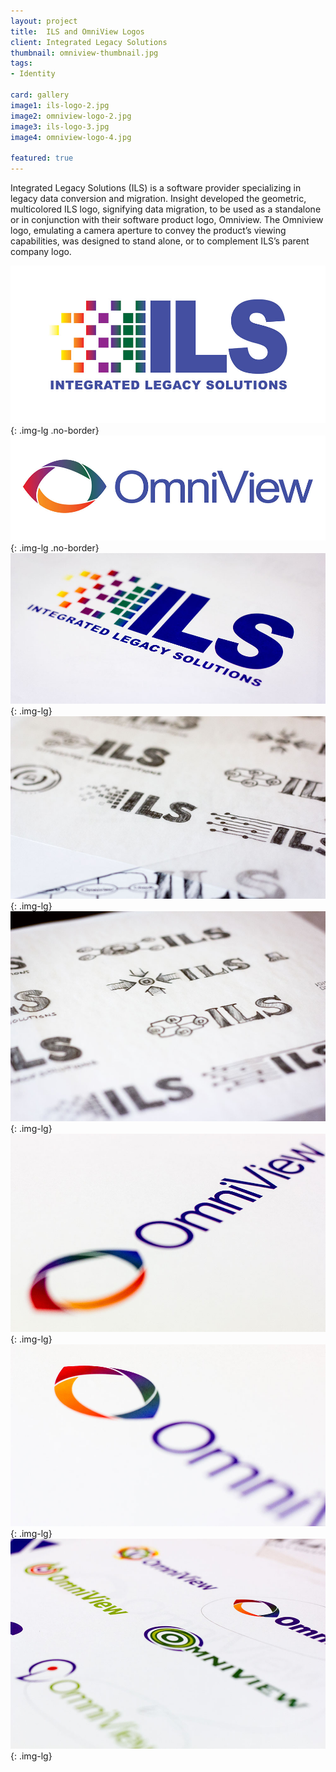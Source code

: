 ```yaml
---
layout: project
title:  ILS and OmniView Logos
client: Integrated Legacy Solutions
thumbnail: omniview-thumbnail.jpg
tags:
- Identity

card: gallery
image1: ils-logo-2.jpg
image2: omniview-logo-2.jpg
image3: ils-logo-3.jpg
image4: omniview-logo-4.jpg

featured: true
---
```


Integrated Legacy Solutions (ILS) is a software provider specializing in legacy data conversion and migration. Insight developed the geometric, multicolored ILS logo, signifying data migration, to be used as a standalone or in conjunction with their software product logo, Omniview. The Omniview logo, emulating a camera aperture to convey the product’s viewing capabilities, was designed to stand alone, or to complement ILS’s parent company logo.  

![ILS Logo](/img/ils-logo.jpg){: .img-lg .no-border}
![OmniView Logo](/img/omniview-logo.jpg){: .img-lg .no-border}
![ILS Logo](/img/ils-logo-2.jpg){: .img-lg}
![ILS Logo](/img/ils-logo-3.jpg){: .img-lg}
![ILS Logo](/img/ils-logo-4.jpg){: .img-lg}
![OmniView Logo](/img/omniview-logo-2.jpg){: .img-lg}
![OmniView Logo](/img/omniview-logo-3.jpg){: .img-lg}
![OmniView Logo](/img/omniview-logo-4.jpg){: .img-lg}
